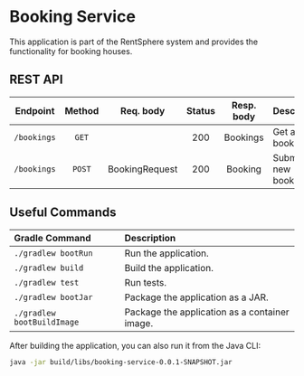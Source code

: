 # Booking Service

This application is part of the RentSphere system and provides the functionality for booking houses.

## REST API

|  Endpoint	  | Method   |   Req. body    | Status | Resp. body | Description    		   	 |
|:-----------:|:--------:|:--------------:|:------:|:----------:|:----------------------|
| `/bookings` | `GET`    |                | 200    |  Bookings  | Get all the bookings. |
| `/bookings` | `POST`   | BookingRequest | 200    |  Booking   | Submit a new booking. |

## Useful Commands

| Gradle Command	         | Description                                   |
|:---------------------------|:----------------------------------------------|
| `./gradlew bootRun`        | Run the application.                          |
| `./gradlew build`          | Build the application.                        |
| `./gradlew test`           | Run tests.                                    |
| `./gradlew bootJar`        | Package the application as a JAR.             |
| `./gradlew bootBuildImage` | Package the application as a container image. |

After building the application, you can also run it from the Java CLI:

```bash
java -jar build/libs/booking-service-0.0.1-SNAPSHOT.jar
```
